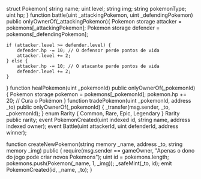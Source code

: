 struct Pokemon{
    string name;
    uint level;
    string img;
    string pokemonType;
    uint hp;
}
function battle(uint _attackingPokemon, uint _defendingPokemon) public onlyOwnerOf(_attackingPokemon){
    Pokemon storage attacker = pokemons[_attackingPokemon];
    Pokemon storage defender = pokemons[_defendingPokemon];
    
    if (attacker.level >= defender.level) {
        defender.hp -= 10; // O defensor perde pontos de vida
        attacker.level += 2;
    } else {
        attacker.hp -= 10; // O atacante perde pontos de vida
        defender.level += 2;
    }
}
function healPokemon(uint _pokemonId) public onlyOwnerOf(_pokemonId) {
    Pokemon storage pokemon = pokemons[_pokemonId];
    pokemon.hp += 20; // Cura o Pokémon
}
function tradePokemon(uint _pokemonId, address _to) public onlyOwnerOf(_pokemonId) {
    _transfer(msg.sender, _to, _pokemonId);
}
enum Rarity { Common, Rare, Epic, Legendary }
Rarity public rarity;
event PokemonCreated(uint indexed id, string name, address indexed owner);
event Battle(uint attackerId, uint defenderId, address winner);

function createNewPokemon(string memory _name, address _to, string memory _img) public {
    require(msg.sender == gameOwner, "Apenas o dono do jogo pode criar novos Pokemons");
    uint id = pokemons.length;
    pokemons.push(Pokemon(_name, 1, _img));
    _safeMint(_to, id);
    emit PokemonCreated(id, _name, _to);
}
